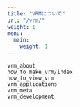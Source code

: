 ```yaml
---
title: "VRMについて"
url: "/vrm/"
weight: 1
menu:
  main:
    weight: 1
---
```


```{toctree}
vrm_about
how_to_make_vrm/index
how_to_view_vrm
vrm_applications
vrm_meta
vrm_development
```
